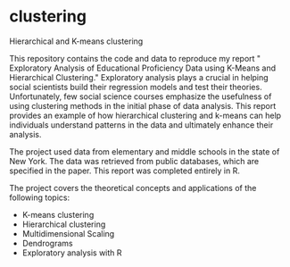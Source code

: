 # clustering
Hierarchical and K-means clustering

This repository contains the code and data to reproduce my report " Exploratory Analysis of Educational Proficiency Data using K-Means and Hierarchical Clustering." Exploratory analysis plays a crucial in helping social scientists build their regression models and test their theories. Unfortunately, few social science courses emphasize the usefulness of using clustering methods in the initial phase of data analysis. This report provides an example of how hierarchical clustering and k-means can help individuals understand patterns in the data and ultimately enhance their analysis. 

The project used data from elementary and middle schools in the state of New York. The data was retrieved from public databases, which are specified in the paper.  This report was completed entirely in R.

The project covers the theoretical concepts and applications of the following topics:

-	K-means clustering
-	Hierarchical clustering
-	Multidimensional Scaling
-	Dendrograms
-	Exploratory analysis with R
